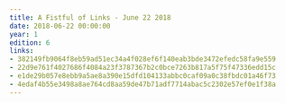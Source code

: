 ```yaml
---
title: A Fistful of Links - June 22 2018
date: 2018-06-22 00:00:00
year: 1
edition: 6
links:
- 382149fb9064f8eb59ad51ec34a4f028ef6f140eab3bde3472efedc58fa9e559
- 22d9e761f4027686f4084a23f3787367b2c0bce7263b817a5f75f47336edd15c
- e1de29b057e8ebb9a5ae8a390e15dfd104133abbc0caf09a0c38fbdc01a46f73
- 4edaf4b55e3498a8ae764cd8aa59de47b71adf7714abac5c2302e57ef0e1f38a
---
```

